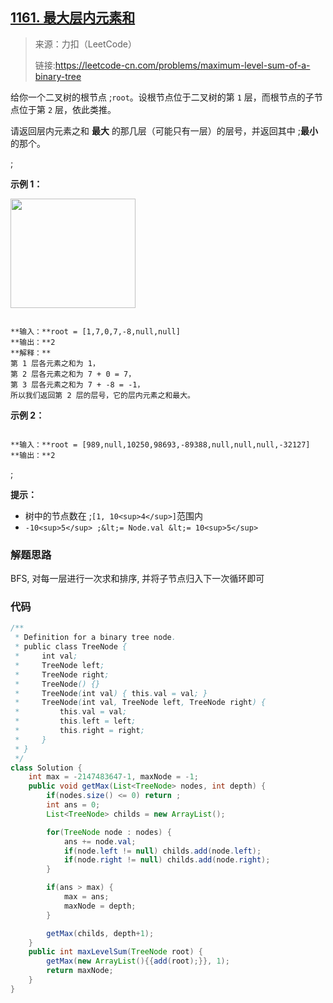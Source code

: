 ## [1161. 最大层内元素和](https://leetcode-cn.com/problems/maximum-level-sum-of-a-binary-tree)

>来源：力扣（LeetCode）
>
>链接:https://leetcode-cn.com/problems/maximum-level-sum-of-a-binary-tree

给你一个二叉树的根节点 ;`root`。设根节点位于二叉树的第 `1` 层，而根节点的子节点位于第 `2` 层，依此类推。

请返回层内元素之和 **最大** 的那几层（可能只有一层）的层号，并返回其中 ;**最小** 的那个。

 ;

**示例 1：**

**<img alt="" src="https://assets.leetcode-cn.com/aliyun-lc-upload/uploads/2019/08/17/capture.jpeg" style="height: 175px; width: 200px;" />**
```

**输入：**root = [1,7,0,7,-8,null,null]
**输出：**2
**解释：**
第 1 层各元素之和为 1，
第 2 层各元素之和为 7 + 0 = 7，
第 3 层各元素之和为 7 + -8 = -1，
所以我们返回第 2 层的层号，它的层内元素之和最大。
```
**示例 2：**
```

**输入：**root = [989,null,10250,98693,-89388,null,null,null,-32127]
**输出：**2
```
 ;

**提示：**

- 树中的节点数在<meta charset="UTF-8" /> ;`[1, 10<sup>4</sup>]`范围内<meta charset="UTF-8" />
- `-10<sup>5</sup> ;&lt;= Node.val &lt;= 10<sup>5</sup>`

### 解题思路

BFS, 对每一层进行一次求和排序, 并将子节点归入下一次循环即可

### 代码

```java
/**
 * Definition for a binary tree node.
 * public class TreeNode {
 *     int val;
 *     TreeNode left;
 *     TreeNode right;
 *     TreeNode() {}
 *     TreeNode(int val) { this.val = val; }
 *     TreeNode(int val, TreeNode left, TreeNode right) {
 *         this.val = val;
 *         this.left = left;
 *         this.right = right;
 *     }
 * }
 */
class Solution {
    int max = -2147483647-1, maxNode = -1;
    public void getMax(List<TreeNode> nodes, int depth) {
        if(nodes.size() <= 0) return ;
        int ans = 0;
        List<TreeNode> childs = new ArrayList();

        for(TreeNode node : nodes) {
            ans += node.val;
            if(node.left != null) childs.add(node.left);
            if(node.right != null) childs.add(node.right);
        }

        if(ans > max) {
            max = ans;
            maxNode = depth;
        }

        getMax(childs, depth+1);
    }
    public int maxLevelSum(TreeNode root) {
        getMax(new ArrayList(){{add(root);}}, 1);
        return maxNode;
    }
}
```